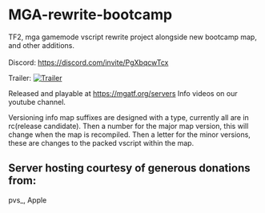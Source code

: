 # MGA-rewrite-bootcamp
TF2, mga gamemode vscript rewrite project alongside new bootcamp map, and other additions.\
\
Discord: https://discord.com/invite/PgXbqcwTcx

Trailer:
[![Trailer](https://img.youtube.com/vi/W6yJGJll1Co/maxresdefault.jpg)](https://youtu.be/W6yJGJll1Co)

Released and playable at https://mgatf.org/servers
Info videos on our youtube channel.


Versioning info
map suffixes are designed with a type, currently all are in rc(release candidate).
Then a number for the major map version, this will change when the map is recompiled.
Then a letter for the minor versions, these are changes to the packed vscript within the map.


## Server hosting courtesy of generous donations from:
pvs_, Apple
